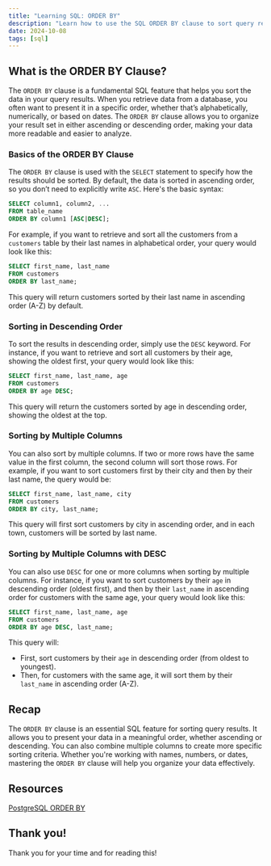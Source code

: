 ```yaml
---
title: "Learning SQL: ORDER BY"
description: "Learn how to use the SQL ORDER BY clause to sort query results by one or multiple columns in ascending or descending order with clear examples."
date: 2024-10-08
tags: [sql]
---
```


## What is the ORDER BY Clause?

The `ORDER BY` clause is a fundamental SQL feature that helps you sort the data in your query results. When you retrieve data from a database, you often want to present it in a specific order, whether that’s alphabetically, numerically, or based on dates. The `ORDER BY` clause allows you to organize your result set in either ascending or descending order, making your data more readable and easier to analyze.

### **Basics of the ORDER BY Clause**

The `ORDER BY` clause is used with the `SELECT` statement to specify how the results should be sorted. By default, the data is sorted in ascending order, so you don’t need to explicitly write `ASC`. Here's the basic syntax:

```sql
SELECT column1, column2, ...
FROM table_name
ORDER BY column1 [ASC|DESC];
```

For example, if you want to retrieve and sort all the customers from a `customers` table by their last names in alphabetical order, your query would look like this:

```sql
SELECT first_name, last_name
FROM customers
ORDER BY last_name;
```

This query will return customers sorted by their last name in ascending order (A-Z) by default.

### **Sorting in Descending Order**

To sort the results in descending order, simply use the `DESC` keyword. For instance, if you want to retrieve and sort all customers by their age, showing the oldest first, your query would look like this:

```sql
SELECT first_name, last_name, age
FROM customers
ORDER BY age DESC;
```

This query will return the customers sorted by age in descending order, showing the oldest at the top.

### **Sorting by Multiple Columns**

You can also sort by multiple columns. If two or more rows have the same value in the first column, the second column will sort those rows. For example, if you want to sort customers first by their city and then by their last name, the query would be:

```sql
SELECT first_name, last_name, city
FROM customers
ORDER BY city, last_name;
```

This query will first sort customers by city in ascending order, and in each town, customers will be sorted by last name.

### **Sorting by Multiple Columns with DESC**

You can also use `DESC` for one or more columns when sorting by multiple columns. For instance, if you want to sort customers by their `age` in descending order (oldest first), and then by their `last_name` in ascending order for customers with the same age, your query would look like this:

```sql
SELECT first_name, last_name, age
FROM customers
ORDER BY age DESC, last_name;
```

This query will:

- First, sort customers by their `age` in descending order (from oldest to youngest).
- Then, for customers with the same age, it will sort them by their `last_name` in ascending order (A-Z).

## Recap

The `ORDER BY` clause is an essential SQL feature for sorting query results. It allows you to present your data in a meaningful order, whether ascending or descending. You can also combine multiple columns to create more specific sorting criteria. Whether you're working with names, numbers, or dates, mastering the `ORDER BY` clause will help you organize your data effectively.

## Resources

[PostgreSQL ORDER BY](https://www.postgresqltutorial.com/postgresql-tutorial/postgresql-order-by/)

## Thank you!

Thank you for your time and for reading this!